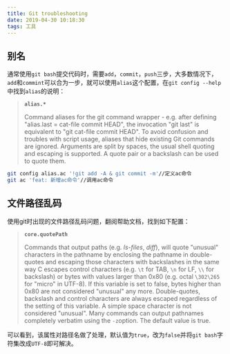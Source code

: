 ```yaml
---
title: Git troubleshooting
date: 2019-04-30 10:18:30
tags: 工具
---
```


## 别名

通常使用`git bash`提交代码时，需要`add`，`commit`，`push`三步，大多数情况下，`add`和`commint`可以合为一步，就可以使用`alias`这个配置，在`git config --help`中找到`alias`的说明：

> **`alias.* `**
>
> Command aliases for the git command wrapper - e.g. after defining "alias.last = cat-file commit HEAD", the invocation "git last" is equivalent to "git cat-file commit HEAD". To avoid confusion and troubles with script usage, aliases that hide existing Git commands are ignored. Arguments are split by spaces, the usual shell quoting and escaping is supported. A quote pair or a backslash can be used to quote them.

```sh
git config alias.ac '!git add -A & git commit -m'//定义ac命令
git ac 'feat: 新增ac命令'//调用ac命令
```

## 文件路径乱码

使用git时出现的文件路径乱码问题，翻阅帮助文档，找到如下配置：

> **`core.quotePath`**
>
> Commands that output paths (e.g. *ls-files*, *diff*), will quote "unusual" characters in the pathname by enclosing the pathname in double-quotes and escaping those characters with backslashes in the same way C escapes control characters (e.g. `\t` for TAB, `\n` for LF, `\\` for backslash) or bytes with values larger than 0x80 (e.g. octal `\302\265` for "micro" in UTF-8). If this variable is set to false, bytes higher than 0x80 are not considered "unusual" any more. Double-quotes, backslash and control characters are always escaped regardless of the setting of this variable. A simple space character is not considered "unusual". Many commands can output pathnames completely verbatim using the `-z`option. The default value is true.

可以看到，该属性对路径名做了处理，默认值为`true`，改为`false`并将`git bash`字符集改成`UTF-8`即可解决。
